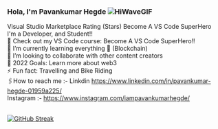 
### Hola, I'm Pavankumar Hegde ![HiWaveGIF](https://user-images.githubusercontent.com/85627085/180628851-3e83995f-a51b-4e4e-ba45-3f63aafd492c.gif)



Visual Studio Marketplace Rating (Stars) Become A VS Code SuperHero
<br>
I'm a Developer, and Student!! <br>
🔭 Check out my VS Code course: Become A VS Code SuperHero!! <br>
🌱 I’m currently learning everything 🤣 (Blockchain) <br>
👯 I’m looking to collaborate with other content creators <br>
🥅 2022 Goals: Learn more about web3 <br>
⚡ Fun fact: Travelling and Bike Riding <br>
🖇️How to reach me :-
Linkdin  https://www.linkedin.com/in/pavankumar-hegde-01959a225/ <br>
    Instagram :- https://www.instagram.com/iampavankumarhegde/ <br>
</br>


[![GitHub Streak](http://github-readme-streak-stats.herokuapp.com?user=Pavankumar-Hegde&theme=hacker&hide_border=true)](https://git.io/streak-stats)
